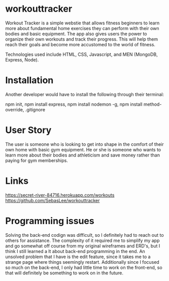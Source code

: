 # workouttracker
Workout Tracker is a simple webstie that allows fitness beginners to learn more about fundamental home exercises they can perform with their own bodies and basic equipment. The app also gives users the power to organize their own workouts and track their progress. This will help them reach their goals and become more accustomed to the world of fitness.

Technologies used include HTML, CSS, Javascript, and MEN (MongoDB, Express, Node).

# Installation
Another developer would have to install the following through their terminal:

npm init, npm install express, npm install nodemon -g, npm install method-override, .gitignore

# User Story
The user is someone who is looking to get into shape in the comfort of their own home with basic gym equipment. He or she is someone who wants to learn more about their bodies and athleticism and save money rather than paying for gym memberships.

# Links
https://secret-river-84716.herokuapp.com/workouts
https://github.com/SebasLee/workouttracker

# Programming issues
Solving the back-end codign was difficult, so I definitely had to reach out to others for assistance. The complexity of it required me to simplify my app and go somewhat off course from my original wireframes and ERD's, but I think I still learned a lt about back-end programming in the end. An unsolved problem that I have is the edit feature, since it takes me to a strange page where things seemingly restart. Additionally since I focused so much on the back-end, I only had little time to work on the front-end, so that will definitely be something to work on in the future. 





